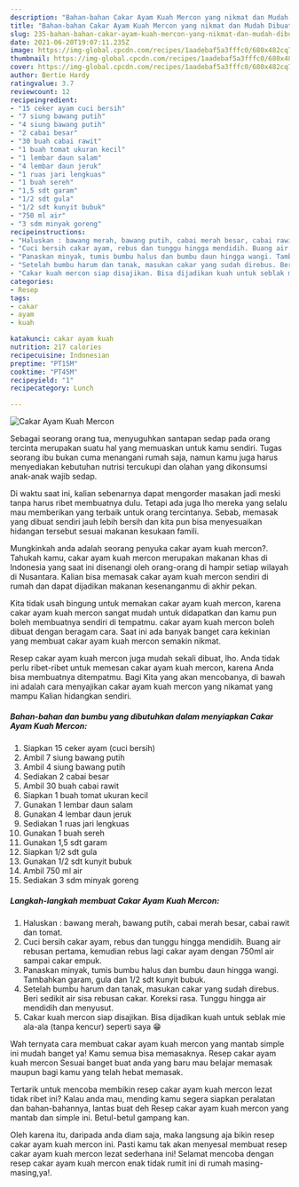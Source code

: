 ```yaml
---
description: "Bahan-bahan Cakar Ayam Kuah Mercon yang nikmat dan Mudah Dibuat"
title: "Bahan-bahan Cakar Ayam Kuah Mercon yang nikmat dan Mudah Dibuat"
slug: 235-bahan-bahan-cakar-ayam-kuah-mercon-yang-nikmat-dan-mudah-dibuat
date: 2021-06-20T19:07:11.235Z
image: https://img-global.cpcdn.com/recipes/1aadebaf5a3fffc0/680x482cq70/cakar-ayam-kuah-mercon-foto-resep-utama.jpg
thumbnail: https://img-global.cpcdn.com/recipes/1aadebaf5a3fffc0/680x482cq70/cakar-ayam-kuah-mercon-foto-resep-utama.jpg
cover: https://img-global.cpcdn.com/recipes/1aadebaf5a3fffc0/680x482cq70/cakar-ayam-kuah-mercon-foto-resep-utama.jpg
author: Bertie Hardy
ratingvalue: 3.7
reviewcount: 12
recipeingredient:
- "15 ceker ayam cuci bersih"
- "7 siung bawang putih"
- "4 siung bawang putih"
- "2 cabai besar"
- "30 buah cabai rawit"
- "1 buah tomat ukuran kecil"
- "1 lembar daun salam"
- "4 lembar daun jeruk"
- "1 ruas jari lengkuas"
- "1 buah sereh"
- "1,5 sdt garam"
- "1/2 sdt gula"
- "1/2 sdt kunyit bubuk"
- "750 ml air"
- "3 sdm minyak goreng"
recipeinstructions:
- "Haluskan : bawang merah, bawang putih, cabai merah besar, cabai rawit dan tomat."
- "Cuci bersih cakar ayam, rebus dan tunggu hingga mendidih. Buang air rebusan pertama, kemudian rebus lagi cakar ayam dengan 750ml air sampai cakar empuk."
- "Panaskan minyak, tumis bumbu halus dan bumbu daun hingga wangi. Tambahkan garam, gula dan 1/2 sdt kunyit bubuk."
- "Setelah bumbu harum dan tanak, masukan cakar yang sudah direbus. Beri sedikit air sisa rebusan cakar. Koreksi rasa. Tunggu hingga air mendidih dan menyusut."
- "Cakar kuah mercon siap disajikan. Bisa dijadikan kuah untuk seblak mie ala-ala (tanpa kencur) seperti saya 😁"
categories:
- Resep
tags:
- cakar
- ayam
- kuah

katakunci: cakar ayam kuah 
nutrition: 217 calories
recipecuisine: Indonesian
preptime: "PT15M"
cooktime: "PT45M"
recipeyield: "1"
recipecategory: Lunch

---
```



![Cakar Ayam Kuah Mercon](https://img-global.cpcdn.com/recipes/1aadebaf5a3fffc0/680x482cq70/cakar-ayam-kuah-mercon-foto-resep-utama.jpg)

Sebagai seorang orang tua, menyuguhkan santapan sedap pada orang tercinta merupakan suatu hal yang memuaskan untuk kamu sendiri. Tugas seorang ibu bukan cuma menangani rumah saja, namun kamu juga harus menyediakan kebutuhan nutrisi tercukupi dan olahan yang dikonsumsi anak-anak wajib sedap.

Di waktu  saat ini, kalian sebenarnya dapat mengorder masakan jadi meski tanpa harus ribet membuatnya dulu. Tetapi ada juga lho mereka yang selalu mau memberikan yang terbaik untuk orang tercintanya. Sebab, memasak yang dibuat sendiri jauh lebih bersih dan kita pun bisa menyesuaikan hidangan tersebut sesuai makanan kesukaan famili. 



Mungkinkah anda adalah seorang penyuka cakar ayam kuah mercon?. Tahukah kamu, cakar ayam kuah mercon merupakan makanan khas di Indonesia yang saat ini disenangi oleh orang-orang di hampir setiap wilayah di Nusantara. Kalian bisa memasak cakar ayam kuah mercon sendiri di rumah dan dapat dijadikan makanan kesenanganmu di akhir pekan.

Kita tidak usah bingung untuk memakan cakar ayam kuah mercon, karena cakar ayam kuah mercon sangat mudah untuk didapatkan dan kamu pun boleh membuatnya sendiri di tempatmu. cakar ayam kuah mercon boleh dibuat dengan beragam cara. Saat ini ada banyak banget cara kekinian yang membuat cakar ayam kuah mercon semakin nikmat.

Resep cakar ayam kuah mercon juga mudah sekali dibuat, lho. Anda tidak perlu ribet-ribet untuk memesan cakar ayam kuah mercon, karena Anda bisa membuatnya ditempatmu. Bagi Kita yang akan mencobanya, di bawah ini adalah cara menyajikan cakar ayam kuah mercon yang nikamat yang mampu Kalian hidangkan sendiri.

<!--inarticleads1-->

##### Bahan-bahan dan bumbu yang dibutuhkan dalam menyiapkan Cakar Ayam Kuah Mercon:

1. Siapkan 15 ceker ayam (cuci bersih)
1. Ambil 7 siung bawang putih
1. Ambil 4 siung bawang putih
1. Sediakan 2 cabai besar
1. Ambil 30 buah cabai rawit
1. Siapkan 1 buah tomat ukuran kecil
1. Gunakan 1 lembar daun salam
1. Gunakan 4 lembar daun jeruk
1. Sediakan 1 ruas jari lengkuas
1. Gunakan 1 buah sereh
1. Gunakan 1,5 sdt garam
1. Siapkan 1/2 sdt gula
1. Gunakan 1/2 sdt kunyit bubuk
1. Ambil 750 ml air
1. Sediakan 3 sdm minyak goreng




<!--inarticleads2-->

##### Langkah-langkah membuat Cakar Ayam Kuah Mercon:

1. Haluskan : bawang merah, bawang putih, cabai merah besar, cabai rawit dan tomat.
1. Cuci bersih cakar ayam, rebus dan tunggu hingga mendidih. Buang air rebusan pertama, kemudian rebus lagi cakar ayam dengan 750ml air sampai cakar empuk.
1. Panaskan minyak, tumis bumbu halus dan bumbu daun hingga wangi. Tambahkan garam, gula dan 1/2 sdt kunyit bubuk.
1. Setelah bumbu harum dan tanak, masukan cakar yang sudah direbus. Beri sedikit air sisa rebusan cakar. Koreksi rasa. Tunggu hingga air mendidih dan menyusut.
1. Cakar kuah mercon siap disajikan. Bisa dijadikan kuah untuk seblak mie ala-ala (tanpa kencur) seperti saya 😁




Wah ternyata cara membuat cakar ayam kuah mercon yang mantab simple ini mudah banget ya! Kamu semua bisa memasaknya. Resep cakar ayam kuah mercon Sesuai banget buat anda yang baru mau belajar memasak maupun bagi kamu yang telah hebat memasak.

Tertarik untuk mencoba membikin resep cakar ayam kuah mercon lezat tidak ribet ini? Kalau anda mau, mending kamu segera siapkan peralatan dan bahan-bahannya, lantas buat deh Resep cakar ayam kuah mercon yang mantab dan simple ini. Betul-betul gampang kan. 

Oleh karena itu, daripada anda diam saja, maka langsung aja bikin resep cakar ayam kuah mercon ini. Pasti kamu tak akan menyesal membuat resep cakar ayam kuah mercon lezat sederhana ini! Selamat mencoba dengan resep cakar ayam kuah mercon enak tidak rumit ini di rumah masing-masing,ya!.

